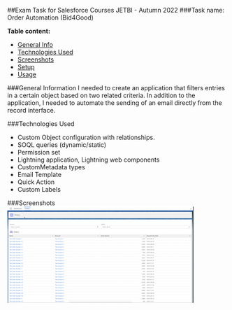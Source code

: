 ##Exam Task for Salesforce Courses JETBI - Autumn 2022
###Task name: 
Order Automation (Bid4Good) 

**Table content:**
* [General Info](#general-information)
* [Technologies Used](#technologies-used)
* [Screenshots](#screenshots)
* [Setup](#setup)
* [Usage](#usage)

###General Information
I needed to create an application that filters entries in a certain object based on two related criteria. In addition to the application, I needed to automate the sending of an email directly from the record interface.

###Technologies Used
* Custom Object configuration with relationships.
* SOQL queries (dynamic/static)
* Permission set
* Lightning application, Lightning web components
* CustomMetadata types
* Email Template
* Quick Action
* Custom Labels

###Screenshots
![How it work](./img/Presentation__AdobeExpress.gif)

